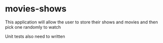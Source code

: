 # movies-shows
This application will allow the user to store their shows and movies and then pick one randomly to watch

Unit tests also need to written